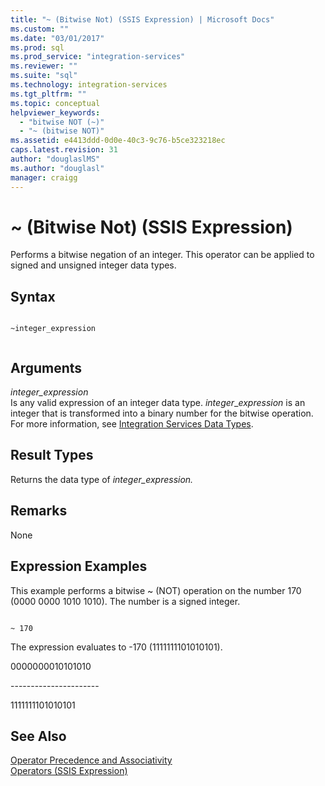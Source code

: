 ```yaml
---
title: "~ (Bitwise Not) (SSIS Expression) | Microsoft Docs"
ms.custom: ""
ms.date: "03/01/2017"
ms.prod: sql
ms.prod_service: "integration-services"
ms.reviewer: ""
ms.suite: "sql"
ms.technology: integration-services
ms.tgt_pltfrm: ""
ms.topic: conceptual
helpviewer_keywords: 
  - "bitwise NOT (~)"
  - "~ (bitwise NOT)"
ms.assetid: e4413ddd-0d0e-40c3-9c76-b5ce323218ec
caps.latest.revision: 31
author: "douglaslMS"
ms.author: "douglasl"
manager: craigg
---
```

# ~ (Bitwise Not) (SSIS Expression)
  Performs a bitwise negation of an integer. This operator can be applied to signed and unsigned integer data types.  
  
## Syntax  
  
```  
  
~integer_expression  
  
```  
  
## Arguments  
 *integer_expression*  
 Is any valid expression of an integer data type. *integer*_*expression* is an integer that is transformed into a binary number for the bitwise operation. For more information, see [Integration Services Data Types](../../integration-services/data-flow/integration-services-data-types.md).  
  
## Result Types  
 Returns the data type of *integer_expression.*  
  
## Remarks  
 None  
  
## Expression Examples  
 This example performs a bitwise ~ (NOT) operation on the number 170 (0000 0000 1010 1010). The number is a signed integer.  
  
```  
  
~ 170  
```  
  
 The expression evaluates to -170 (1111111101010101).  
  
 0000000010101010  
  
 ---------------------\-  
  
 1111111101010101  
  
## See Also  
 [Operator Precedence and Associativity](../../integration-services/expressions/operator-precedence-and-associativity.md)   
 [Operators &#40;SSIS Expression&#41;](../../integration-services/expressions/operators-ssis-expression.md)  
  
  
